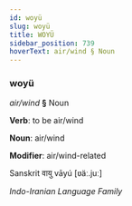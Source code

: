 ```yaml
---
id: woyü
slug: woyü
title: WOYÜ
sidebar_position: 739
hoverText: air/wind § Noun
---
```


### woyü

*air/wind* **§** Noun

**Verb**: to be air/wind

**Noun**: air/wind

**Modifier**: air/wind-related

Sanskrit वायु vāyú [ʋäː.juː]

*Indo-Iranian Language Family*